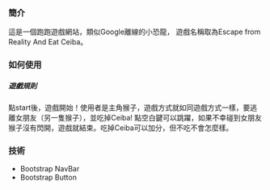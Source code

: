 ### 簡介

這是一個跑跑遊戲網站，類似Google離線的小恐龍，
遊戲名稱取為Escape from Reality And Eat Ceiba。

### 如何使用
##### 遊戲規則
點start後，遊戲開始！使用者是主角猴子，遊戲方式就如同遊戲方式一樣，要逃離女朋友（另一隻猴子），並吃掉Ceiba!
點空白鍵可以跳躍，如果不幸碰到女朋友猴子沒有閃開，遊戲就結束。吃掉Ceiba可以加分，但不吃不會怎麼樣。


### 技術
* Bootstrap NavBar
* Bootstrap Button


